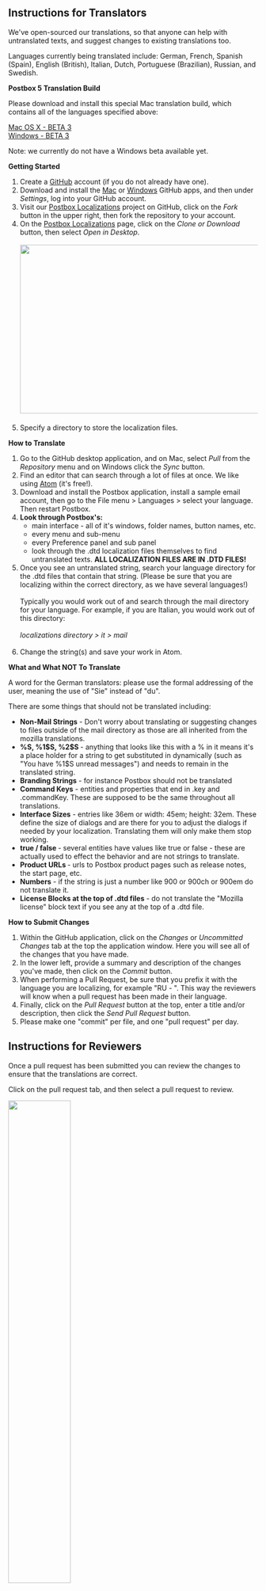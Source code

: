 <H2><span class="wysiwyg-font-size-large">Instructions for Translators</span></h2>
<p>We've open-sourced our translations, so that anyone can help with untranslated texts, and suggest changes to existing translations too.</p>
<p>Languages currently being translated include: German, French, Spanish (Spain), English (British), Italian, Dutch, Portuguese (Brazilian), Russian, and Swedish.</p>
<p><strong><span class="wysiwyg-font-size-large">Postbox 5 Translation Build</span></strong></p>
<p>Please download and install this special Mac translation build, which contains all of the languages specified above:</p>
<p><a href="http://postbox-downloads.s3.amazonaws.com/mac/postbox-5.0b3.en-US.mac64.dmg" target="_blank">Mac OS X - BETA 3</a><br>
<a href="http://postbox-downloads.s3.amazonaws.com/win/postbox-5.0b3-win32.exe">Windows - BETA 3</a></p>
<p>Note: we currently do not have a Windows beta available yet.</p>
<p><strong><span class="wysiwyg-font-size-large">Getting Started</span></strong></p>
<ol>
<li>Create a <a href="https://github.com" target="_blank">GitHub</a> account (if you do not already have one).</li>
<li>Download and install the <a href="https://desktop.github.com" target="_blank">Mac</a> or <a href="https://desktop.github.com" target="_blank">Windows</a> GitHub apps, and then under <em>Settings</em>, log into your GitHub account.</li>
<li>Visit our <a href="https://github.com/postbox/localizations" target="_blank">Postbox Localizations</a> project on GitHub, click on the <em>Fork</em> button in the upper right, then fork the repository to your account.</li>
<li>On the <a href="https://github.com/postbox/localizations" target="_blank">Postbox Localizations</a> page, click on the <em>Clone or Download</em> button, then select <em>Open in Desktop</em>.<br /><br /><img src="http://postbox-images.s3.amazonaws.com/github/git-1.png" alt="" width="525" height="341" /><br /><br /></li>
<li>Specify a directory to store the localization files.</li>
</ol>
<p> <strong><span class="wysiwyg-font-size-large">How to Translate</span></strong></p>
<ol>
<li>Go to the GitHub desktop application, and on Mac, select <em>Pull</em> from the <em>Repository</em> menu and on Windows click the <em>Sync</em> button.</li>
<li>Find an editor that can search through a lot of files at once. We like using <a href="https://atom.io" target="_blank">Atom</a> (it's free!).</li>
<li>Download and install the Postbox application, install a sample email account, then go to the File menu > Languages > select your language. Then restart Postbox.</li>
<li><strong>Look through Postbox's:</strong>
<ul>
<li>main interface - all of it's windows, folder names, button names, etc.</li>
<li>every menu and sub-menu</li>
<li>every Preference panel and sub panel</li>
<li>look through the .dtd localization files themselves to find untranslated texts. <strong>ALL LOCALIZATION FILES ARE IN .DTD FILES!</strong></li>
</ul>
<li>Once you see an untranslated string, search your language directory for the .dtd files that contain that string. (Please be sure that you are localizing within the correct directory, as we have several languages!) <br /><br />Typically you would work out of and search through the mail directory for your language. For example, if you are Italian, you would work out of this directory:<br /><em><br />localizations directory &gt; it &gt; mail<br /><br /></em></li>
<li>Change the string(s) and save your work in Atom.</li>
</ol>
<p><strong><span class="wysiwyg-font-size-large">What and What NOT To Translate</span></strong></p>
<p>A word for the German translators: please use the formal addressing of the user, meaning the use of "Sie" instead of "du".</p>
<p>There are some things that should not be translated including:</p>
<ul>
<li><strong>Non-Mail Strings</strong> - Don't worry about translating or suggesting changes to files outside of the mail directory as those are all inherited from the mozilla translations.</li>
<li><strong>%S, %1$S, %2$S </strong>- anything that looks like this with a % in it means it's a place holder for a string to get substituted in dynamically (such as "You have %1$S unread messages") and needs to remain in the translated string.</li>
<li><strong>Branding Strings</strong> - for instance Postbox should not be translated</li>
<li><strong>Command Keys</strong> - entities and properties that end in .key and .commandKey. These are supposed to be the same throughout all translations.</li>
<li><strong>Interface Sizes</strong> - entries like 36em or width: 45em; height: 32em. These define the size of dialogs and are there for you to adjust the dialogs if needed by your localization. Translating them will only make them stop working.</li>
<li><strong>true / false </strong>- several entities have values like true or false - these are actually used to effect the behavior and are not strings to translate.</li>
<li><strong>Product URLs </strong>- urls to Postbox product pages such as release notes, the start page, etc.</li>
<li><strong>Numbers</strong> - if the string is just a number like 900 or 900ch or 900em do not translate it.</li>
<li><strong>License Blocks at the top of .dtd files</strong> - do not translate the "Mozilla license" block text if you see any at the top of a .dtd file.</li>
</ul>
<p> <strong><span class="wysiwyg-font-size-large">How to Submit Changes</span></strong></p>
<ol>
<li>Within the GitHub application, click on the <em>Changes</em> or <em>Uncommitted Changes</em> tab at the top the application window. Here you will see all of the changes that you have made.</li>
<li>In the lower left, provide a summary and description of the changes you've made, then click on the <em>Commit</em> button.</li>
<li>When performing a Pull Request, be sure that you prefix it with the language you are localizing, for example "RU - ". This way the reviewers will know when a pull request has been made in their language.</li>
<li>Finally, click on the <em>Pull Request</em> button at the top, enter a title and/or description, then click the <em>Send Pull Request</em> button.</li>
<li>Please make one "commit" per file, and one "pull request" per day.</ol>
<h2>Instructions for Reviewers</h2>
<p>Once a pull request has been submitted you can review the changes to ensure that the translations are correct.</p>
<p>Click on the pull request tab, and then select a pull request to review.</p>
<img src="http://postbox-images.s3.amazonaws.com/github/pull-request@2x.png" width="50%">
<p>In ALL CAPS, please mark the pull request as follows:
<ul>
<li>APPROVED</li>
<li>INCOMPLETE</li>
<li>CORRECTIONS NEEDED</li>
</ul>
<p>If a correction is needed, please suggest the correction along with the line number.</p>



